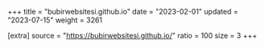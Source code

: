 +++
title = "bubirwebsitesi.github.io"
date = "2023-02-01"
updated = "2023-07-15"
weight = 3261

[extra]
source = "https://bubirwebsitesi.github.io/"
ratio = 100
size = 3
+++
